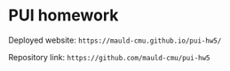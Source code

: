 # PUI homework

Deployed website: `https://mauld-cmu.github.io/pui-hw5/`

Repository link: `https://github.com/mauld-cmu/pui-hw5`